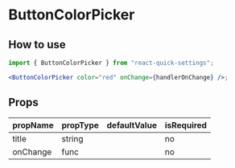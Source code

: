 # ButtonColorPicker

## How to use

```jsx
import { ButtonColorPicker } from "react-quick-settings";

<ButtonColorPicker color="red" onChange={handlerOnChange} />;
```

## Props

| propName | propType | defaultValue | isRequired |
| -------- | -------- | ------------ | ---------- |
| title    | string   |              | no         |
| onChange | func     |              | no         |
